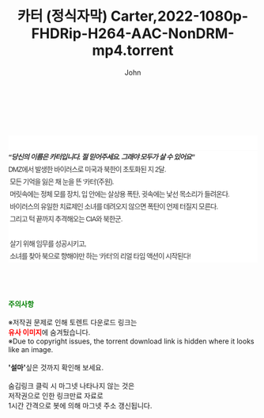 ﻿---
layout: post
title:  "카터 (정식자막) Carter,2022-1080p-FHDRip-H264-AAC-NonDRM-mp4.torrent"
author: John
categories: [ 영화 ]
tags: [  ]
image:  
description: "카터 (정식자막) Carter,2022-1080p-FHDRip-H264-AAC-NonDRM-mp4 torrent 정보 공유"
toc: true
toc_sticky: true
---

<br>
<div class="view-img">
<a class="view_image" href="https://torrentmobile60.com/bbs/view_image.php?fn=%2Fdata%2Ffile%2Fmovie%2F3735182707_OwJ2QGTK_5e9759019c3563db518939f3e97239d1f3c15e2b.jpg" target="_blank"><img alt="" class="img-tag" content="https://torrentmobile60.com/data/file/movie/3735182707_OwJ2QGTK_5e9759019c3563db518939f3e97239d1f3c15e2b.jpg" itemprop="image" src="https://torrentmobile60.com/data/file/movie/3735182707_OwJ2QGTK_5e9759019c3563db518939f3e97239d1f3c15e2b.jpg"/></a><a class="view_image" href="https://torrentmobile60.com/bbs/view_image.php?fn=%2Fdata%2Ffile%2Fmovie%2F3735182707_fkE3mMdN_d6316801b825fb852540cf325d8ca461c32ba613.jpg" target="_blank"><img alt="" class="img-tag" content="https://torrentmobile60.com/data/file/movie/3735182707_fkE3mMdN_d6316801b825fb852540cf325d8ca461c32ba613.jpg" itemprop="image" src="https://torrentmobile60.com/data/file/movie/3735182707_fkE3mMdN_d6316801b825fb852540cf325d8ca461c32ba613.jpg"/></a></div><div class="view-content" itemprop="description">
<p><br/></p><div class="title_area" style="margin:0px 0px 9px;padding:0px;list-style:none;font-size:12px;font-family:'나눔고딕', NanumGothic, '돋움', Dotum, Helvetica, 'AppleSDGothicNeo-Medium', AppleGothic, sans-serif;height:30px;float:none;background-color:rgb(255,255,255);"><h4 class="h_story" style="margin:5px 10px 0px 0px;padding:0px;list-style:none;font-size:12px;font-family:'돋움', sans-serif;height:18px;width:49px;background:url(&quot;https://ssl.pstatic.net/static/movie/2020/10/h_tx_sp5.png&quot;) no-repeat 0px -17px;float:left;"><strong class="blind" style="margin:0px;padding:0px;list-style:none;font-size:0px;font-family:inherit;color:inherit;width:1px;height:1px;line-height:0;">줄거리</strong></h4></div><h5 class="h_tx_story" style="margin:-7px 0px 1px;padding:0px;list-style:none;font-size:14px;font-family:'나눔고딕', NanumGothic, Helvetica, sans-serif;color:rgb(51,51,51);background-image:url(&quot;https://ssl.pstatic.net/static/movie/2014/01/blank.gif&quot;);letter-spacing:-1px;line-height:25px;background-color:rgb(255,255,255);">“당신의 이름은 카터입니다. 절 믿어주세요. 그래야 모두가 살 수 있어요”</h5><p class="con_tx" style="margin-top:-1px;margin-bottom:-6px;list-style:none;font-size:14px;font-family:'나눔고딕', NanumGothic, '돋움', Dotum, Helvetica, 'AppleSDGothicNeo-Medium', AppleGothic, sans-serif;color:rgb(51,51,51);background-image:url(&quot;https://ssl.pstatic.net/static/movie/2014/01/blank.gif&quot;);letter-spacing:-1px;line-height:25px;background-color:rgb(255,255,255);">DMZ에서 발생한 바이러스로 미국과 북한이 초토화된 지 2달.<br style="list-style:none;font-size:12px;font-family:'돋움', sans-serif;color:rgb(0,0,0);"/> 모든 기억을 잃은 채 눈을 뜬 ‘카터’(주원).<br style="list-style:none;font-size:12px;font-family:'돋움', sans-serif;color:rgb(0,0,0);"/> 머릿속에는 정체 모를 장치, 입 안에는 살상용 폭탄, 귓속에는 낯선 목소리가 들려온다.<br style="list-style:none;font-size:12px;font-family:'돋움', sans-serif;color:rgb(0,0,0);"/> 바이러스의 유일한 치료제인 소녀를 데려오지 않으면 폭탄이 언제 터질지 모른다.<br style="list-style:none;font-size:12px;font-family:'돋움', sans-serif;color:rgb(0,0,0);"/> 그리고 턱 끝까지 추격해오는 CIA와 북한군.<br style="list-style:none;font-size:12px;font-family:'돋움', sans-serif;color:rgb(0,0,0);"/> <br style="list-style:none;font-size:12px;font-family:'돋움', sans-serif;color:rgb(0,0,0);"/> 살기 위해 임무를 성공시키고,<br style="list-style:none;font-size:12px;font-family:'돋움', sans-serif;color:rgb(0,0,0);"/> 소녀를 찾아 북으로 향해야만 하는 ‘카터’의 리얼 타임 액션이 시작된다!</p> </div>
    
<br><br><br>
<p data-ke-size="size16"><b><span style="color: green;">주의사항</span></b><br /><br />※저작권 문제로 인해 토렌트 다운로드 링크는<br /><b><span style="color: red;">유사 이미지</span></b>에 숨겨뒀습니다.<br />※Due to copyright issues, the torrent download link is hidden where it looks like an image.<br /><br /><b>'설마'</b>싶은 것까지 확인해 보세요.<br /><br />숨김링크 클릭 시 마그넷 나타나지 않는 것은<br />저작권으로 인한 링크만료 자료로<br />1시간 간격으로 봇에 의해 마그넷 주소 갱신됩니다.</p>
